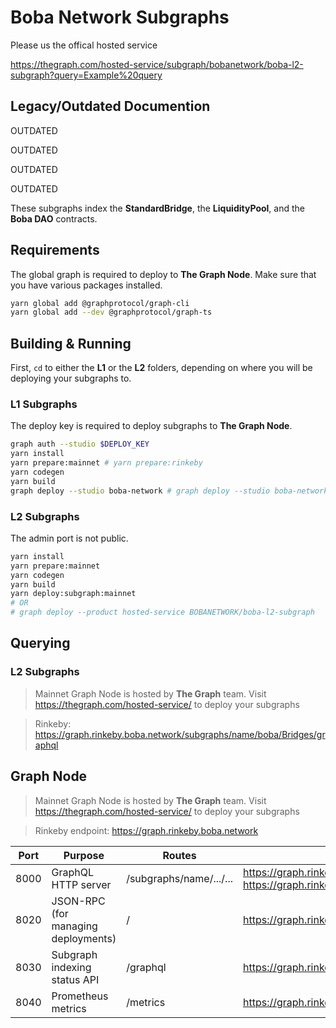 # Boba Network Subgraphs

Please us the offical hosted service

https://thegraph.com/hosted-service/subgraph/bobanetwork/boba-l2-subgraph?query=Example%20query

## Legacy/Outdated Documention

OUTDATED

OUTDATED

OUTDATED

OUTDATED

These subgraphs index the **StandardBridge**, the **LiquidityPool**, and the **Boba DAO** contracts.

## Requirements

The global graph is required to deploy to **The Graph Node**. Make sure that you have various packages installed.

```bash
yarn global add @graphprotocol/graph-cli
yarn global add --dev @graphprotocol/graph-ts
```

## Building & Running

First, `cd` to either the **L1** or the **L2** folders, depending on where you will be deploying your subgraphs to. 

### L1 Subgraphs

The deploy key is required to deploy subgraphs to **The Graph Node**. 

```bash
graph auth --studio $DEPLOY_KEY
yarn install
yarn prepare:mainnet # yarn prepare:rinkeby
yarn codegen
yarn build
graph deploy --studio boba-network # graph deploy --studio boba-network-rinkeby
```

### L2 Subgraphs

The admin port is not public. 

```bash
yarn install
yarn prepare:mainnet
yarn codegen
yarn build
yarn deploy:subgraph:mainnet
# OR
# graph deploy --product hosted-service BOBANETWORK/boba-l2-subgraph
```

## Querying

### L2 Subgraphs

> Mainnet Graph Node is hosted by **The Graph** team. Visit https://thegraph.com/hosted-service/ to deploy your subgraphs

> Rinkeby: https://graph.rinkeby.boba.network/subgraphs/name/boba/Bridges/graphql

## Graph Node

> Mainnet Graph Node is hosted by **The Graph** team. Visit https://thegraph.com/hosted-service/ to deploy your subgraphs

> Rinkeby endpoint: https://graph.rinkeby.boba.network

| **Port** | **Purpose**                               | **Routes**              | URL                                                          | **Permission** |
| -------- | ----------------------------------------- | ----------------------- | ------------------------------------------------------------ | -------------- |
| 8000     | GraphQL HTTP server                       | /subgraphs/name/.../... | https://graph.rinkeby.boba.network <br />https://graph.rinkeby.boba.network:8000 | Public         |
| 8020     | JSON-RPC<br /> (for managing deployments) | /                       | https://graph.rinkeby.boba.network:8020                      | Private        |
| 8030     | Subgraph indexing status API              | /graphql                | https://graph.rinkeby.boba.network:8030                      | Public         |
| 8040     | Prometheus metrics                        | /metrics                | https://graph.rinkeby.boba.network:8040                      | Public         |
